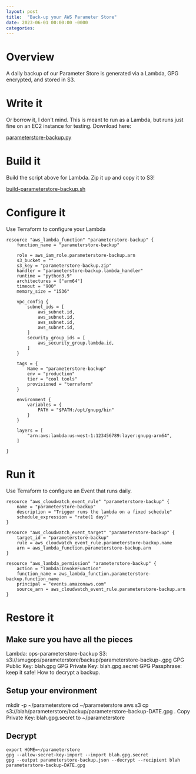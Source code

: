 ```yaml
---
layout: post
title:  "Back-up your AWS Parameter Store"
date: 2023-06-01 00:00:00 -0000
categories:
---
```


# Overview
A daily backup of our Parameter Store is generated via a Lambda, GPG encrypted, and stored in S3.

# Write it
Or borrow it, I don't mind.  This is meant to run as a Lambda, but runs just fine on an EC2 instance for testing.  Download here:

[parameterstore-backup.py](https://github.com/llazon/llazon.github.io/blob/main/projects/parameterstore/parameterstore-backup.py)

# Build it
Build the script above for Lambda.  Zip it up and copy it to S3!

[build-parameterstore-backup.sh](https://github.com/llazon/llazon.github.io/blob/main/projects/parameterstore/build-parameterstore-backup.sh)

# Configure it
Use Terraform to configure your Lambda

    resource "aws_lambda_function" "parameterstore-backup" {
        function_name = "parameterstore-backup"

        role = aws_iam_role.parameterstore-backup.arn
        s3_bucket = ""
        s3_key = "parameterstore-backup.zip"
        handler = "parameterstore-backup.lambda_handler"
        runtime = "python3.9"
        architectures = ["arm64"]
        timeout = "900"
        memory_size = "1536"

        vpc_config {
            subnet_ids = [
                aws_subnet.id,
                aws_subnet.id,
                aws_subnet.id,
                aws_subnet.id,
            ]
            security_group_ids = [
                aws_security_group.lambda.id,
            ]
        }

        tags = {
            Name = "parameterstore-backup"
            env = "production"
            tier = "cool tools"
            provisioned = "terraform"
        }

        environment {
            variables = {
                PATH = "$PATH:/opt/gnupg/bin"
            }
        }

        layers = [
            "arn:aws:lambda:us-west-1:123456789:layer:gnupg-arm64",
        ]

    }

# Run it
Use Terraform to configure an Event that runs daily.

    resource "aws_cloudwatch_event_rule" "parameterstore-backup" {
        name = "parameterstore-backup"
        description = "Trigger runs the lambda on a fixed schedule"
        schedule_expression = "rate(1 day)"
    }

    resource "aws_cloudwatch_event_target" "parameterstore-backup" {
        target_id = "parameterstore-backup"
        rule = aws_cloudwatch_event_rule.parameterstore-backup.name
        arn = aws_lambda_function.parameterstore-backup.arn
    }

    resource "aws_lambda_permission" "arameterstore-backup" {
        action = "lambda:InvokeFunction"
        function_name = aws_lambda_function.parameterstore-backup.function_name
        principal = "events.amazonaws.com"
        source_arn = aws_cloudwatch_event_rule.parameterstore-backup.arn
    }

# Restore it

## Make sure you have all the pieces
Lambda: ops-parameterstore-backup
S3: s3://smugops/parameterstore/backup/parameterstore-backup-.gpg
GPG Public Key: blah.gpg
GPG Private Key: blah.gpg.secret
GPG Passphrase: keep it safe!
How to decrypt a backup.

## Setup your environment
mkdir -p ~/parameterstore
    cd ~/parameterstore
    aws s3 cp s3://blah/parameterstore/backup/parameterstore-backup-DATE.gpg .
Copy Private Key: blah.gpg.secret to ~/parameterstore

## Decrypt
    export HOME=~/parameterstore
    gpg --allow-secret-key-import --import blah.gpg.secret
    gpg --output parameterstore-backup.json --decrypt --recipient blah parameterstore-backup-DATE.gpg


